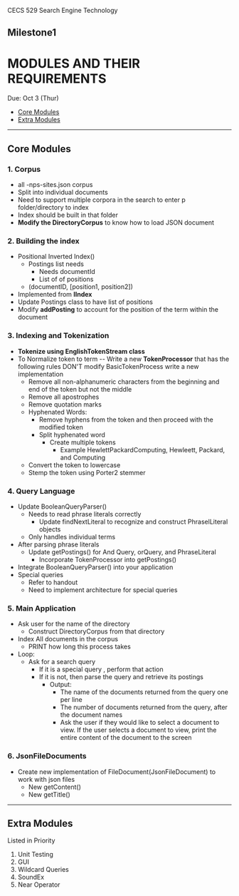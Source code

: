 CECS 529 Search Engine Technology
## Milestone1
# MODULES AND THEIR REQUIREMENTS
Due: Oct 3 (Thur)

- [Core Modules](##CoreModules)
- [Extra Modules](##ExtraModules)

---
## Core Modules
### 1. Corpus
- all -nps-sites.json corpus
- Split into individual documents
- Need to support multiple corpora in the search to enter p folder/directory to index
- Index should be built in that folder
- **Modify the DirectoryCorpus** to know how to load JSON document

### 2. Building the index
- Positional Inverted Index() 
  - Postings list needs
    - Needs documentId
    - List of of positions
  - (documentID, [position1, position2])
- Implemented from **IIndex**
- Update Postings class to have list of positions
- Modify **addPosting** to account for the position of the term within the document

### 3. Indexing and Tokenization
- **Tokenize using EnglishTokenStream class**
- To Normalize token to term -- Write a new **TokenProcessor** that has the following rules DON'T modify BasicTokenProcess write a new implementation
  - Remove all non-alphanumeric characters from the beginning and end of the token but not the middle
  - Remove all apostrophes
  - Remove quotation marks
  - Hyphenated Words:
    - Remove hyphens from the token and then proceed with the modified token
    - Split hyphenated word
      - Create multiple tokens 
        - Example HewlettPackardComputing, Hewleett, Packard, and Computing
  - Convert the token to lowercase
  - Stemp the token using Porter2 stemmer

### 4. Query Language
- Update BooleanQueryParser()
  - Needs to read phrase literals correctly
    - Update findNextLiteral to recognize and construct PhraselLiteral objects
  - Only handles individual terms
- After parsing phrase literals
  - Update getPostings() for And Query, orQuery, and PhraseLiteral
    - Incorporate TokenProcessor into getPostings()
- Integrate BooleanQueryParser() into your application
- Special queries
  - Refer to handout
  - Need to implement architecture for special queries

### 5. Main Application
- Ask user for the name of the directory
  - Construct DirectoryCorpus from that directory
- Index All documents in the corpus
  - PRINT how long this process takes
- Loop:
  - Ask for a search query
    - If it is a special query , perform that action
    - If it is not, then parse the query and retrieve its postings
      - Output: 
        - The name of the documents returned from the query one per line
        - The number of documents returned from the query, after the document names
        - Ask the user if they would like to select a document to view. If the user selects a document to view, print the entire content of the document to the screen

### 6. JsonFileDocuments
- Create new implementation of FileDocument(JsonFileDocument) to work with json files
  - New getContent()
  - New getTitle()


---
## Extra Modules
Listed in Priority 
1. Unit Testing 
2. GUI 
3. Wildcard Queries 
4. SoundEx 
5. Near Operator
